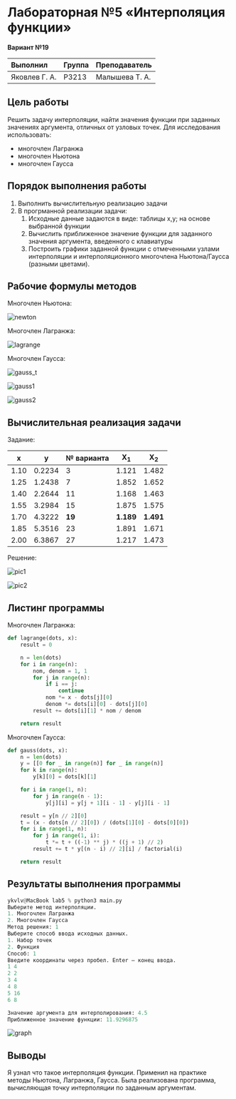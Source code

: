 # Лабораторная №5 «Интерполяция функции»

**Вариант №19**

| Выполнил      | Группа | Преподаватель  |
| :------------ | ------ | -------------- |
| Яковлев Г. А. | P3213  | Малышева Т. А. |

## Цель работы

Решить задачу интерполяции, найти значения функции при заданных значениях аргумента, отличных от узловых точек. Для исследования использовать: 

- многочлен Лагранжа
- многочлен Ньютона
- многочлен Гаусса

## Порядок выполнения работы

1. Выполнить вычислительную реализацию задачи
2. В прогрманной реализации задачи:
   1. Исходные данные задаются в виде: таблицы x,y; на основе выбранной функции 
   2. Вычислить приближенное значение функции для заданного значения аргумента, введенного с клавиатуры
   3. Построить графики заданной функции с отмеченными узлами интерполяции и интерполяционного многочлена Ньютона/Гаусса (разными цветами).

## Рабочие формулы методов

Многочлен Ньютона:

![newton](./pics/newton.png)

Многочлен Лагранжа:

![lagrange](./pics/lagrange.png)

Многочлен Гаусса:

![gauss_t](./pics/gauss_t.png)

![gauss1](./pics/gauss1.png)

![gauss2](./pics/gauss2.png)

## Вычислительная реализация задачи

Задание:

| x    | y      | № варианта | X<sub>1</sub> | X<sub>2</sub> |
| ---- | ------ | ---------- | ------------- | ------------- |
| 1.10 | 0.2234 | 3          | 1.121         | 1.482         |
| 1.25 | 1.2438 | 7          | 1.852         | 1.652         |
| 1.40 | 2.2644 | 11         | 1.168         | 1.463         |
| 1.55 | 3.2984 | 15         | 1.875         | 1.575         |
| 1.70 | 4.3222 | **19**     | **1.189**     | **1.491**     |
| 1.85 | 5.3516 | 23         | 1.891         | 1.671         |
| 2.00 | 6.3867 | 27         | 1.217         | 1.473         |

Решение:

![pic1](./pics/pic1.jpeg)

![pic2](./pics/pic2.jpeg)

## Листинг программы

Многочлен Лагранжа:

```python
def lagrange(dots, x):
    result = 0

    n = len(dots)
    for i in range(n):
        nom, denom = 1, 1
        for j in range(n):
            if i == j:
                continue
            nom *= x - dots[j][0]
            denom *= dots[i][0] - dots[j][0]
        result += dots[i][1] * nom / denom

    return result
```

Многочлен Гаусса:

```python
def gauss(dots, x):
    n = len(dots)
    y = [[0 for _ in range(n)] for _ in range(n)]
    for k in range(n):
        y[k][0] = dots[k][1]

    for i in range(1, n):
        for j in range(n - 1):
            y[j][i] = y[j + 1][i - 1] - y[j][i - 1]

    result = y[n // 2][0]
    t = (x - dots[n // 2][0]) / (dots[1][0] - dots[0][0])
    for i in range(1, n):
        for j in range(1, i):
            t *= t + ((-1) ** j) * ((j + 1) // 2)
        result += t * y[(n - i) // 2][i] / factorial(i)

    return result
```

## Результаты выполнения программы

```python
ykvlv@MacBook lab5 % python3 main.py
Выберите метод интерполяции.
1. Многочлен Лагранжа
2. Многочлен Гаусса
Метод решения: 1
Выберите способ ввода исходных данных.
1. Набор точек
2. Функция
Способ: 1
Введите координаты через пробел. Enter — конец ввода.
1 4
2 2
3 4
4 8
5 16
6 8

Значение аргумента для интерполирования: 4.5
Приближенное значение функции: 11.9296875
```

![graph](./pics/graph.png)

## Выводы

Я узнал что такое интерполяция функции. Применил на практике методы Ньютона, Лагранжа, Гаусса. Была реализована программа, вычисляющая точку интерполяции по заданным аргументам.
